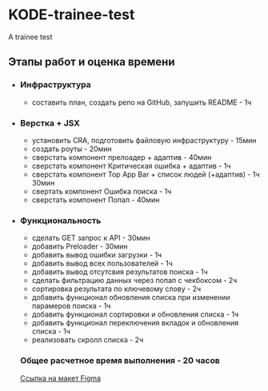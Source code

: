 # **KODE-trainee-test**
A trainee test

## Этапы работ и оценка времени
* ### Инфраструктура
  * составить план, создать репо на GitHub, запушить README - 1ч 

* ### Верстка + JSX
  * установить CRA, подготовить файловую инфраструктуру - 15мин
  * создать роуты - 20мин
  * сверстать компонент прелоадер + адаптив - 40мин
  * сверстать компонент Критическая ошибка + адаптив - 1ч
  * сверстать компонент Top App Bar  + список людей (+адаптив) - 1ч 30мин
  * свертать компонент Ошибка поиска - 1ч
  * сверстать компонент Попап - 40мин

* ### Функциональность
  * сделать GET запрос к API - 30мин
  * добавить Preloader - 30мин
  * добавить вывод ошибки загрузки - 1ч
  * добавить вывод всех пользователей - 1ч
  * добавить вывод отсутсвия результатов поиска - 1ч
  * сделать фильтрацию данных через попап с чекбоксом - 2ч
  * сортировка результата по ключевому слову - 2ч
  * добавить функционал обновления списка при изменении парамеров поиска - 1ч
  * добавить функционал сортировки и обновления списка - 1ч
  * добавить функционал переключения вкладок и обновления списка - 1ч
  * реализовать скролл списка - 2ч

  ### Общее расчетное время выполнения - 20 часов


  [Ссылка на макет Figma](https://www.figma.com/file/GRRKONipVClULsfdCAuVs1/KODE-Trainee-Dev-%D0%9E%D1%81%D0%B5%D0%BD%D1%8C'21?node-id=11%3A14414)






  

